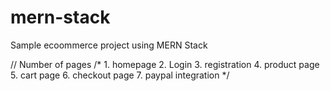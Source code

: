 # mern-stack

Sample ecoommerce project using MERN Stack

// Number of pages 
/*
    1. homepage 
    2. Login
    3. registration 
    4. product page 
    5. cart page 
    6. checkout page 
    7. paypal integration 
*/

